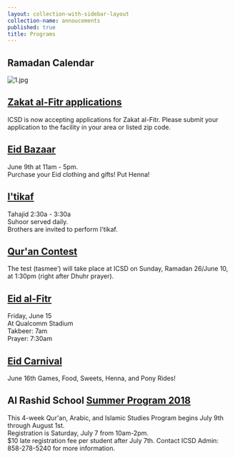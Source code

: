 ```yaml
---
layout: collection-with-sidebar-layout
collection-name: annoucements
published: true
title: Programs
---
```

## Ramadan Calendar
![1.jpg]({{site.baseurl}}/media/1.jpg)

## [Zakat al-Fitr applications](http://www.icsd.org/applications/zakat-al-fitr)
ICSD is now accepting applications for Zakat al-Fitr. Please submit your application to the facility in your area or listed zip code.

## [Eid Bazaar](http://www.icsd.org/events/eid-bazaar)
June 9th at 11am - 5pm.  
Purchase your Eid clothing and gifts! Put Henna!

## [I'tikaf](http://www.icsd.org/events/itikaf)
Tahajid 2:30a - 3:30a  
Suhoor served daily.  
Brothers are invited to perform I'tikaf.

## [Qur'an Contest](http://www.icsd.org/events/qur-an-contest-1439-2018)
The test (tasmee’) will take place at ICSD on Sunday, Ramadan 26/June 10, at 1:30pm (right after Dhuhr prayer).

## [Eid al-Fitr](http://www.icsd.org/events/eid-al-fitr)
Friday, June 15  
At Qualcomm Stadium  
Takbeer: 7am  
Prayer: 7:30am

## [Eid Carnival](http://www.icsd.org/events/eid-carnival)
June 16th
Games, Food, Sweets, Henna, and Pony Rides!

## Al Rashid School [Summer Program 2018](http://www.icsd.org/events/alrashid-summer-program)
This 4-week Qur'an, Arabic, and Islamic Studies Program begins July 9th through August 1st.  
Registration is Saturday, July 7 from 10am-2pm.  
$10 late registration fee per student after July 7th.
Contact ICSD Admin: 858-278-5240 for more information.
